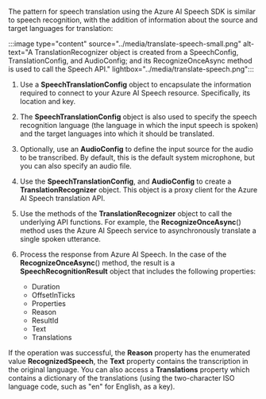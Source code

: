 
The pattern for speech translation using the Azure AI Speech SDK is similar to speech recognition, with the addition of information about the source and target languages for translation:

:::image type="content" source="../media/translate-speech-small.png" alt-text="A TranslationRecognizer object is created from a SpeechConfig, TranslationConfig, and AudioConfig; and its RecognizeOnceAsync method is used to call the Speech API." lightbox="../media/translate-speech.png":::

1. Use a **SpeechTranslationConfig** object to encapsulate the information required to connect to your Azure AI Speech resource. Specifically, its location and key.

1. The **SpeechTranslationConfig** object is also used to specify the speech recognition language (the language in which the input speech is spoken) and the target languages into which it should be translated.

1. Optionally, use an **AudioConfig** to define the input source for the audio to be transcribed. By default, this is the default system microphone, but you can also specify an audio file.

1. Use the **SpeechTranslationConfig**, and **AudioConfig** to create a **TranslationRecognizer** object. This object is a proxy client for the Azure AI Speech translation API.

1. Use the methods of the **TranslationRecognizer** object to call the underlying API functions. For example, the **RecognizeOnceAsync**() method uses the Azure AI Speech service to asynchronously translate a single spoken utterance.

1. Process the response from Azure AI Speech. In the case of the **RecognizeOnceAsync**() method, the result is a **SpeechRecognitionResult** object that includes the following properties:

    - Duration
    - OffsetInTicks
    - Properties
    - Reason
    - ResultId
    - Text
    - Translations

If the operation was successful, the **Reason** property has the enumerated value **RecognizedSpeech**, the **Text** property contains the transcription in the original language. You can also access a **Translations** property which contains a dictionary of the translations (using the two-character ISO language code, such as "en" for English, as a key).
